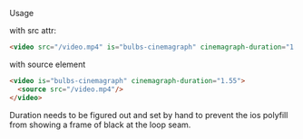 Usage

with src attr:
```html
<video src="/video.mp4" is="bulbs-cinemagraph" cinemagraph-duration="1.55"/>
```

with source element
```html
<video is="bulbs-cinemagraph" cinemagraph-duration="1.55">
  <source src="/video.mp4"/>
</video>
```
Duration needs to be figured out and set by hand to prevent the ios polyfill from showing a frame of black at the loop seam.
